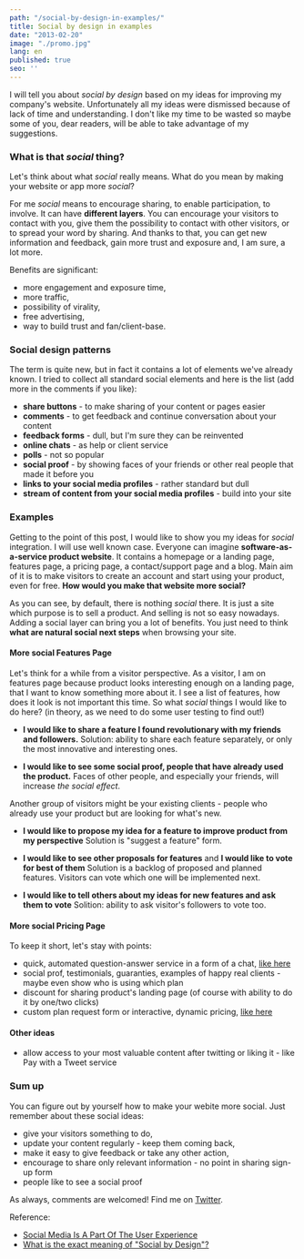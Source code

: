 ```yaml
---
path: "/social-by-design-in-examples/"
title: Social by design in examples
date: "2013-02-20"
image: "./promo.jpg"
lang: en
published: true
seo: ''
---
```


I will tell you about *social by design* based on my ideas for improving my company's website. Unfortunately all my ideas were dismissed because of lack of time and understanding. I don't like my time to be wasted so maybe some of you, dear readers, will be able to take advantage of my suggestions.

### What is that *social* thing?

Let's think about what *social* really means. What do you mean by making your website or app more *social*?

For me *social* means to encourage sharing, to enable participation, to involve. It can have **different layers**. You can encourage your visitors to contact with you, give them the possibility to contact with other visitors, or to spread your word by sharing. And thanks to that, you can get new information and feedback, gain more trust and exposure and, I am sure, a lot more.

Benefits are significant:

- more engagement and exposure time,
- more traffic,
- possibility of virality,
- free advertising,
- way to build trust and fan/client-base.

### Social design patterns

The term is quite new, but in fact it contains a lot of elements we've already known. I tried to collect all standard social elements and here is the list (add more in the comments if you like):

- **share buttons** - to make sharing of your content or pages easier
- **comments** - to get feedback and continue conversation about your content
- **feedback forms** - dull, but I'm sure they can be reinvented
- **online chats** - as help or client service
- **polls** - not so popular
- **social proof** - by showing faces of your friends or other real people that made it before you
- **links to your social media profiles** - rather standard but dull
- **stream of content from your social media profiles** - build into your site

### Examples

Getting to the point of this post, I would like to show you my ideas for *social* integration. I will use well known case. Everyone can imagine **software-as-a-service product website**. It contains a homepage or a landing page, features page, a pricing page, a contact/support page and a blog. Main aim of it is to make visitors to create an account and start using your product, even for free. **How would you make that website more social?**

As you can see, by default, there is nothing *social* there. It is just a site which purpose is to sell a product. And selling is not so easy nowadays. Adding a social layer can bring you a lot of benefits. You just need to think **what are natural social next steps** when browsing your site.

#### More social Features Page

Let's think for a while from a visitor perspective. As a visitor, I am on features page because product looks interesting enough on a landing page, that I want to know something more about it. I see a list of features, how does it look is not important this time. So what *social* things I would like to do here? (in theory, as we need to do some user testing to find out!)

- **I would like to share a feature I found revolutionary with my friends and followers.**
  Solution: ability to share each feature separately, or only the most innovative and interesting ones.

- **I would like to see some social proof, people that have already used the product.**
  Faces of other people, and especially your friends, will increase *the social effect*.

Another group of visitors might be your existing clients - people who already use your product but are looking for what's new.

- **I would like to propose my idea for a feature to improve product from my perspective**
  Solution is "suggest a feature" form.

- **I would like to see other proposals for features** and **I would like to vote for best of them**
  Solution is a backlog of proposed and planned features. Visitors can vote which one will be implemented next.

- **I would like to tell others about my ideas for new features and ask them to vote**
  Solition: ability to ask visitor's followers to vote too.

#### More social Pricing Page

To keep it short, let's stay with points:

- quick, automated question-answer service in a form of a chat, [like here](http://www.congstar.de/hilfe-service/)
- social prof, testimonials, guaranties, examples of happy real clients - maybe even show who is using which plan
- discount for sharing product's landing page (of course with ability to do it by one/two clicks)
- custom plan request form or interactive, dynamic pricing, [like here](http://www.heroku.com/pricing)

#### Other ideas

- allow access to your most valuable content after twitting or liking it - like Pay with a Tweet service


### Sum up

You can figure out by yourself how to make your webite more social. Just remember about these social ideas:

- give your visitors something to do,
- update your content regularly - keep them coming back,
- make it easy to give feedback or take any other action,
- encourage to share only relevant information - no point in sharing sign-up form
- people like to see a social proof

As always, comments are welcomed! Find me on [Twitter](https://twitter.com/krzysu).

Reference:

- [Social Media Is A Part Of The User Experience](http://www.smashingmagazine.com/2012/06/04/social-media-is-a-part-of-the-user-experience/)
- [What is the exact meaning of "Social by Design"?](http://www.quora.com/What-is-the-exact-meaning-of-Social-by-Design)
